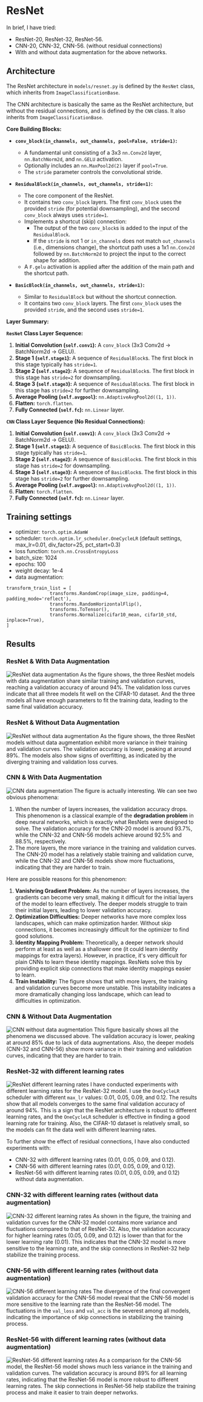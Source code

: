 # ResNet

In brief, I have tried: 
- ResNet-20, ResNet-32, ResNet-56. 
- CNN-20, CNN-32, CNN-56. (without residual connections)
- With and without data augmentation for the above networks.

## Architecture
The ResNet architecture in `models/resnet.py` is defined by the `ResNet` class, which inherits from `ImageClassificationBase`.

The CNN architecture is basically the same as the ResNet architecture, but without the residual connections, and is defined by the `CNN` class. It also inherits from `ImageClassificationBase`.

**Core Building Blocks:**

*   **`conv_block(in_channels, out_channels, pool=False, stride=1)`:**
    *   A fundamental unit consisting of a 3x3 `nn.Conv2d` layer, `nn.BatchNorm2d`, and `nn.GELU` activation.
    *   Optionally includes an `nn.MaxPool2d(2)` layer if `pool=True`.
    *   The `stride` parameter controls the convolutional stride.

*   **`ResidualBlock(in_channels, out_channels, stride=1)`:**
    *   The core component of the ResNet.
    *   It contains two `conv_block` layers. The first `conv_block` uses the provided `stride` (for potential downsampling), and the second `conv_block` always uses `stride=1`.
    *   Implements a shortcut (skip) connection:
        *   The output of the two `conv_block`s is added to the input of the `ResidualBlock`.
        *   If the `stride` is not 1 or `in_channels` does not match `out_channels` (i.e., dimensions change), the shortcut path uses a 1x1 `nn.Conv2d` followed by `nn.BatchNorm2d` to project the input to the correct shape for addition.
    *   A `F.gelu` activation is applied after the addition of the main path and the shortcut path.

*   **`BasicBlock(in_channels, out_channels, stride=1)`:**
    *   Similar to `ResidualBlock` but without the shortcut connection.
    *   It contains two `conv_block` layers. The first `conv_block` uses the provided `stride`, and the second uses `stride=1`.

**Layer Summary:**

**`ResNet` Class Layer Sequence:**
1.  **Initial Convolution (`self.conv1`):** A `conv_block` (3x3 Conv2d -> BatchNorm2d -> GELU).
2.  **Stage 1 (`self.stage1`):** A sequence of `ResidualBlock`s. The first block in this stage typically has `stride=1`.
3.  **Stage 2 (`self.stage2`):** A sequence of `ResidualBlock`s. The first block in this stage has `stride=2` for downsampling.
4.  **Stage 3 (`self.stage3`):** A sequence of `ResidualBlock`s. The first block in this stage has `stride=2` for further downsampling.
5.  **Average Pooling (`self.avgpool`):** `nn.AdaptiveAvgPool2d((1, 1))`.
6.  **Flatten:** `torch.flatten`.
7.  **Fully Connected (`self.fc`):** `nn.Linear` layer.

**`CNN` Class Layer Sequence (No Residual Connections):**
1.  **Initial Convolution (`self.conv1`):** A `conv_block` (3x3 Conv2d -> BatchNorm2d -> GELU).
2.  **Stage 1 (`self.stage1`):** A sequence of `BasicBlock`s. The first block in this stage typically has `stride=1`.
3.  **Stage 2 (`self.stage2`):** A sequence of `BasicBlock`s. The first block in this stage has `stride=2` for downsampling.
4.  **Stage 3 (`self.stage3`):** A sequence of `BasicBlock`s. The first block in this stage has `stride=2` for further downsampling.
5.  **Average Pooling (`self.avgpool`):** `nn.AdaptiveAvgPool2d((1, 1))`.
6.  **Flatten:** `torch.flatten`.
7.  **Fully Connected (`self.fc`):** `nn.Linear` layer.

## Training settings
- optimizer: `torch.optim.AdamW`
- scheduler: `torch.optim.lr_scheduler.OneCycleLR` (default settings, max_lr=0.01, div_factor=25, pct_start=0.3)
- loss function: `torch.nn.CrossEntropyLoss`
- batch_size: 1024
- epochs: 100
- weight decay: 1e-4
- data augmentation: 
```
transform_train_list = [
                transforms.RandomCrop(image_size, padding=4, padding_mode='reflect'),
                transforms.RandomHorizontalFlip(),
                transforms.ToTensor(),
                transforms.Normalize(cifar10_mean, cifar10_std, inplace=True),
]
```

## Results
### ResNet & With Data Augmentation
![ResNet data augmentation](./resnet_data_augmentation.png)
As the figure shows, the three ResNet models with data augmentation share similar training and validation curves, reaching a validation accuracy of around 94%. The validation loss curves indicate that all three models fit well on the CIFAR-10 dataset. And the three models all have enough parameters to fit the training data, leading to the same final validation accuracy.

### ResNet & Without Data Augmentation
![ResNet without data augmentation](./resnet_no_data_augmentation.png)
As the figure shows, the three ResNet models without data augmentation exhibit more variance in their training and validation curves. The validation accuracy is lower, peaking at around 89%. The models also show signs of overfitting, as indicated by the diverging training and validation loss curves.

### CNN & With Data Augmentation
![CNN data augmentation](./cnn_data_augmentation.png)
The figure is actually interesting. We can see two obvious phenomena:
1. When the number of layers increases, the validation accuracy drops. This phenomenon is a classical example of the **degradation problem** in deep neural networks, which is exactly what ResNets were designed to solve. The validation accuracy for the CNN-20 model is around 93.7%, while the CNN-32 and CNN-56 models achieve around 92.5% and 88.5%, respectively.
2. The more layers, the more variance in the training and validation curves. The CNN-20 model has a relatively stable training and validation curve, while the CNN-32 and CNN-56 models show more fluctuations, indicating that they are harder to train.

Here are possible reasons for this phenomenon:
1. **Vanishring Gradient Problem:** As the number of layers increases, the gradients can become very small, making it difficult for the initial layers of the model to learn effectively. The deeper models struggle to train their initial layers, leading to lower validation accuracy.
2. **Optimization Difficulties:** Deeper networks have more complex loss landscapes, which can make optimization harder. Without skip connections, it becomes increasingly difficult for the optimizer to find good solutions.
3. **Identity Mapping Problem:** Theoretically, a deeper network should perform at least as well as a shallower one (it could learn identity mappings for extra layers). However, in practice, it's very difficult for plain CNNs to learn these identity mappings. ResNets solve this by providing explicit skip connections that make identity mappings easier to learn.
4. **Train Instability:** The figure shows that with more layers, the training and validation curves become more unstable. This instability indicates a more dramatically changing loss landscape, which can lead to difficulties in optimization.

### CNN & Without Data Augmentation
![CNN without data augmentation](./cnn_no_data_augmentation.png)
This figure basically shows all the phenomena we discussed above. The validation accuracy is lower, peaking at around 85% due to lack of data augmentations. Also, the deeper models (CNN-32 and CNN-56) show more variance in their training and validation curves, indicating that they are harder to train.

### ResNet-32 with different learning rates
![ResNet different learning rates](./resnet_different_lrs.png)
I have conducted experiments with different learning rates for the ResNet-32 model. I use the `OneCycleLR` scheduler with different `max_lr` values: 0.01, 0.05, 0.09, and 0.12. The results show that all models converges to the same final validation accuracy of around 94%. This is a sign that the ResNet architecture is robust to different learning rates, and the `OneCycleLR` scheduler is effective in finding a good learning rate for training. Also, the CIFAR-10 dataset is relatively small, so the models can fit the data well with different learning rates.

To further show the effect of residual connections, I have also conducted experiments with:
- CNN-32 with different learning rates (0.01, 0.05, 0.09, and 0.12).
- CNN-56 with different learning rates (0.01, 0.05, 0.09, and 0.12).
- ResNet-56 with different learning rates (0.01, 0.05, 0.09, and 0.12) without data augmentation.

### CNN-32 with different learning rates (without data augmentation)
![CNN-32 different learning rates](./cnn_32_different_lrs.png)
As shown in the figure, the training and validation curves for the CNN-32 model contains more variance and fluctuations compared to that of ResNet-32. Also, the validation accuracy for higher learning rates (0.05, 0.09, and 0.12) is lower than that for the lower learning rate (0.01). This indicates that the CNN-32 model is more sensitive to the learning rate, and the skip connections in ResNet-32 help stabilize the training process.

### CNN-56 with different learning rates (without data augmentation)
![CNN-56 different learning rates](./cnn_56_different_lrs.png)
The divergence of the final convergent validation accuracy for the CNN-56 model reveal that the CNN-56 model is more sensitive to the learning rate than the ResNet-56 model. The fluctuations in the `val_loss` and `val_acc` is the severest among all models, indicating the importance of skip connections in stabilizing the training process.

### ResNet-56 with different learning rates (without data augmentation)
![ResNet-56 different learning rates](./resnet_56_different_lrs.png)
As a comparison for the CNN-56 model, the ResNet-56 model shows much less variance in the training and validation curves. The validation accuracy is around 89% for all learning rates, indicating that the ResNet-56 model is more robust to different learning rates. The skip connections in ResNet-56 help stabilize the training process and make it easier to train deeper networks.
